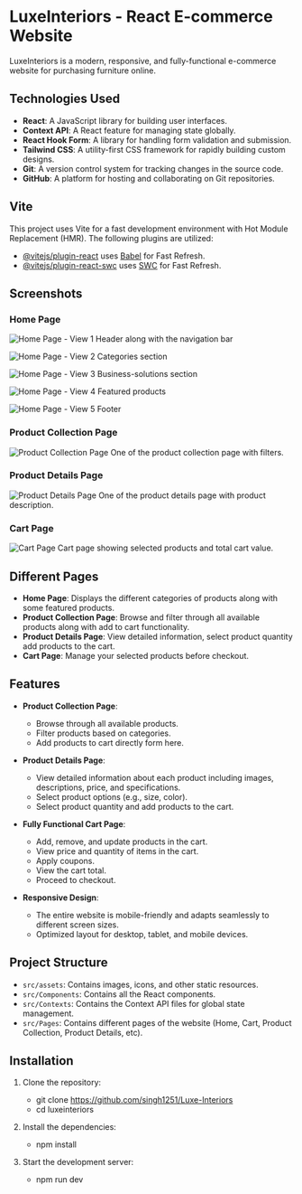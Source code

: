 # LuxeInteriors - React E-commerce Website

LuxeInteriors is a modern, responsive, and fully-functional e-commerce website for purchasing furniture online.

## Technologies Used

- **React**: A JavaScript library for building user interfaces.
- **Context API**: A React feature for managing state globally.
- **React Hook Form**: A library for handling form validation and submission.
- **Tailwind CSS**: A utility-first CSS framework for rapidly building custom designs.
- **Git**: A version control system for tracking changes in the source code.
- **GitHub**: A platform for hosting and collaborating on Git repositories.

## Vite

This project uses Vite for a fast development environment with Hot Module Replacement (HMR). The following plugins are utilized:

- [@vitejs/plugin-react](https://github.com/vitejs/vite-plugin-react/blob/main/packages/plugin-react/README.md) uses [Babel](https://babeljs.io/) for Fast Refresh.
- [@vitejs/plugin-react-swc](https://github.com/vitejs/vite-plugin-react-swc) uses [SWC](https://swc.rs/) for Fast Refresh.

## Screenshots

### Home Page

![Home Page - View 1](Screenshots/homePage1.png)
Header along with the navigation bar

![Home Page - View 2](Screenshots/homePage2.png)
Categories section

![Home Page - View 3](Screenshots/homePage3.png)
Business-solutions section

![Home Page - View 4](Screenshots/homePage4.png)
Featured products

![Home Page - View 5](Screenshots/homePage5.png)
Footer

### Product Collection Page

![Product Collection Page](Screenshots/productCollection1.png)
One of the product collection page with filters.

### Product Details Page

![Product Details Page](Screenshots/productDetail1.png)
One of the product details page with product description.

### Cart Page

![Cart Page](Screenshots/cart1.png)
Cart page showing selected products and total cart value.

## Different Pages

- **Home Page**: Displays the different categories of products along with some featured products.
- **Product Collection Page**: Browse and filter through all available products along with add to cart functionality.
- **Product Details Page**: View detailed information, select product quantity add products to the cart.
- **Cart Page**: Manage your selected products before checkout.

## Features

- **Product Collection Page**:

  - Browse through all available products.
  - Filter products based on categories.
  - Add products to cart directly form here.

- **Product Details Page**:

  - View detailed information about each product including images, descriptions, price, and specifications.
  - Select product options (e.g., size, color).
  - Select product quantity and add products to the cart.

- **Fully Functional Cart Page**:

  - Add, remove, and update products in the cart.
  - View price and quantity of items in the cart.
  - Apply coupons.
  - View the cart total.
  - Proceed to checkout.

- **Responsive Design**:
  - The entire website is mobile-friendly and adapts seamlessly to different screen sizes.
  - Optimized layout for desktop, tablet, and mobile devices.

## Project Structure

- `src/assets`: Contains images, icons, and other static resources.
- `src/Components`: Contains all the React components.
- `src/Contexts`: Contains the Context API files for global state management.
- `src/Pages`: Contains different pages of the website (Home, Cart, Product Collection, Product Details, etc).

## Installation

1. Clone the repository:

   - git clone https://github.com/singh1251/Luxe-Interiors
   - cd luxeinteriors

2. Install the dependencies:

   - npm install

3. Start the development server:

   - npm run dev
